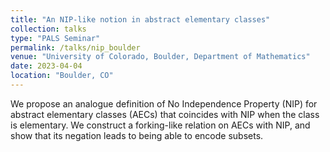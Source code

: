 ```yaml
---
title: "An NIP-like notion in abstract elementary classes"
collection: talks
type: "PALS Seminar"
permalink: /talks/nip_boulder
venue: "University of Colorado, Boulder, Department of Mathematics"
date: 2023-04-04
location: "Boulder, CO"
---
```


We propose an analogue definition of No Independence Property (NIP) for abstract elementary classes (AECs) that coincides with NIP when the class is elementary. We construct a forking-like relation on AECs with NIP, and show that its negation leads to being able to encode subsets.
